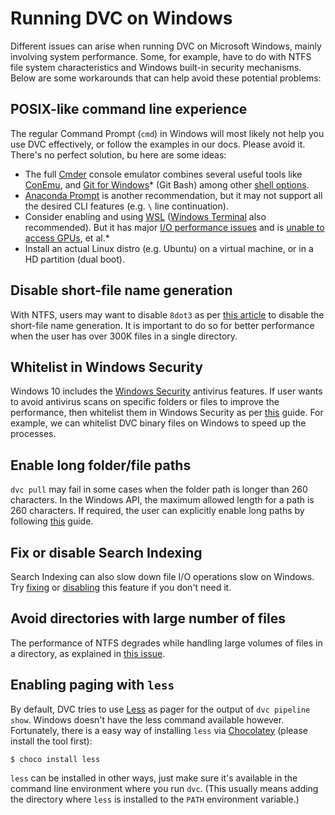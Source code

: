# Running DVC on Windows

Different issues can arise when running DVC on Microsoft Windows, mainly
involving system performance. Some, for example, have to do with NTFS file
system characteristics and Windows built-in security mechanisms. Below are some
workarounds that can help avoid these potential problems:

## POSIX-like command line experience

The regular Command Prompt (`cmd`) in Windows will most likely not help you use
DVC effectively, or follow the examples in our docs. Please avoid it. There's no
perfect solution, bu here are some ideas:

- The full [Cmder](https://cmder.net/) console emulator combines several useful
  tools like [ConEmu](https://conemu.github.io/), and
  [Git for Windows](https://gitforwindows.org/)\* (Git Bash) among other
  [shell options](https://github.com/cmderdev/cmder/blob/master/README.md#access-to-multiple-shells-in-one-window-using-tabs).
- [Anaconda Prompt](https://docs.anaconda.com/anaconda/user-guide/getting-started/#open-prompt-win)
  is another recommendation, but it may not support all the desired CLI features
  (e.g. `\` line continuation).
- Consider enabling and using
  [WSL](https://blogs.windows.com/windowsdeveloper/2016/03/30/run-bash-on-ubuntu-on-windows/)
  ([Windows Terminal](https://devblogs.microsoft.com/commandline/) also
  recommended). But it has major
  [I/O performance issues](https://www.phoronix.com/scan.php?page=article&item=windows10-okt-wsl&num=2)
  and is [unable to access GPUs](https://github.com/Microsoft/WSL/issues/829),
  et al.\*
- Install an actual Linux distro (e.g. Ubuntu) on a virtual machine, or in a HD
  partition (dual boot).

## Disable short-file name generation

With NTFS, users may want to disable `8dot3` as per
[this article](https://support.microsoft.com/en-us/help/121007/how-to-disable-8-3-file-name-creation-on-ntfs-partitions)
to disable the short-file name generation. It is important to do so for better
performance when the user has over 300K files in a single directory.

## Whitelist in Windows Security

Windows 10 includes the
[Windows Security](https://support.microsoft.com/en-us/help/4013263/windows-10-stay-protected-with-windows-security)
antivirus features. If user wants to avoid antivirus scans on specific folders
or files to improve the performance, then whitelist them in Windows Security as
per
[this](https://support.microsoft.com/en-in/help/4028485/windows-10-add-an-exclusion-to-windows-security)
guide. For example, we can whitelist DVC binary files on Windows to speed up the
processes.

## Enable long folder/file paths

`dvc pull` may fail in some cases when the folder path is longer than 260
characters. In the Windows API, the maximum allowed length for a path is 260
characters. If required, the user can explicitly enable long paths by following
[this](https://blogs.msdn.microsoft.com/jeremykuhne/2016/07/30/net-4-6-2-and-long-paths-on-windows-10/)
guide.

## Fix or disable Search Indexing

Search Indexing can also slow down file I/O operations slow on Windows. Try
[fixing](https://www.groovypost.com/howto/fix-windows-10-search-index/) or
[disabling](https://winaero.com/blog/disable-search-indexing-windows-10/) this
feature if you don't need it.

## Avoid directories with large number of files

The performance of NTFS degrades while handling large volumes of files in a
directory, as explained in
[this issue](https://stackoverflow.com/questions/197162/ntfs-performance-and-large-volumes-of-files-and-directories).

## Enabling paging with `less`

By default, DVC tries to use [Less](<https://en.wikipedia.org/wiki/Less_(Unix)>)
as pager for the output of `dvc pipeline show`. Windows doesn't have the less
command available however. Fortunately, there is a easy way of installing `less`
via [Chocolatey](https://chocolatey.org/) (please install the tool first):

```dvc
$ choco install less
```

`less` can be installed in other ways, just make sure it's available in the
command line environment where you run `dvc`. (This usually means adding the
directory where `less` is installed to the `PATH` environment variable.)

